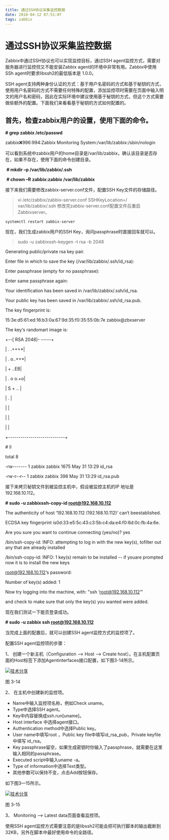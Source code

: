 ```yaml
---
title: 通过SSH协议采集监控数据
date: 2018-04-12 07:51:07
tags: zabbix
---
```


# 通过SSH协议采集监控数据

Zabbix中通过SSH协议也可以实现监控目标，通过SSH agent监控方式，需要对服务器进行监控但又不能安装Zabbix agent的环境中非常有用。Zabbix中使用SSh agent时要求libssh2的最低版本是 1.0.0。

SSH agent支持两种身份认证的方式：基于用户名密码的方式和基于秘钥的方式，使用用户名密码的方式不需要任何特殊的配置，添加监控项时需要在页面中输入明文的用户名和密码，因此在实际环境中建议使用基于秘钥的方式，但这个方式需要做些额外的配置。下面我们来看看基于秘钥的方式如何配置的。

## 首先，检查zabbix用户的设置，使用下面的命令。

**# grep zabbix /etc/passwd**

zabbix:x:996:994:Zabbix Monitoring System:/var/lib/zabbix:/sbin/nologin

​     可以看到系统中zabbix用户的home目录是/var/lib/zabbix，确认该目录是否存在，如果不存在，使用下面的命令创建目录。

​     **# mkdir –p /var/lib/zabbix/.ssh**

​     **# chown –R zabbix:zabbix /var/lib/zabbix**

接下来我们需要修改zabbix-server.conf文件，配置SSH Key文件的存储路径。

>vi /etc/zabbix/zabbix-server.conf
SSHKeyLocation=/ var/lib/zabbix/.ssh
修改完zabbix-server.conf配置文件后重启Zabbixserver。
```
systemctl restart zabbix-server
```
现在，我们生成zabbix用户的SSH Key，询问passphrase时直接回车就可以。

> sudo -u zabbixssh-keygen -t rsa -b 2048

Generating public/private rsa key pair.

Enter file in which to save the key (/var/lib/zabbix/.ssh/id_rsa):

Enter passphrase (empty for no passphrase):

Enter same passphrase again:

Your identification has been saved in /var/lib/zabbix/.ssh/id_rsa.

Your public key has been saved in /var/lib/zabbix/.ssh/id_rsa.pub.

The key fingerprint is:

15:3e:d5:61:ed:16:b3:0a:67:9d:35:f0:35:55:0b:7e zabbix@zbxserver

The key‘s randomart image is:

+--[ RSA 2048]- -----+

|          . .+++*|

|          . o..++*|

|          +  ..EB|

|          . o o.+o|

|         S   + .. |

|             .   |

|                 |

|                 |

|                 |

+----------------------------+

\# ll

total 8

-rw------- 1 zabbix zabbix 1675 May 31 13:29 id_rsa

-rw-r--r-- 1 zabbix zabbix 398 May 31 13:29 id_rsa.pub

接下来拷贝秘钥文件到被监控主机中，假设被监控主机的IP 地址是192.168.10.112。

**# sudo -u zabbixssh-copy-id root@192.168.10.112**

The authenticity of host ‘192.168.10.112 (192.168.10.112)‘ can‘t beestablished.

ECDSA key fingerprint is0d:33:e5:5c:43:c3:5b:c4:da:e4:f0:6d:0c:fb:4a:6e.

Are you sure you want to continue connecting (yes/no)? yes

/bin/ssh-copy-id: INFO: attempting to log in with the new key(s), tofilter out any that are already installed

/bin/ssh-copy-id: INFO: 1 key(s) remain to be installed -- if youare prompted now it is to install the new keys

root@192.168.10.112‘s password:

 

Number of key(s) added: 1

 

Now try logging into the machine, with:   "ssh ‘root@192.168.10.112‘"

and check to make sure that only the key(s) you wanted were added.

现在我们测试一下能否登录成功。

**# sudo -u zabbix ssh root@192.168.10.112**

当完成上面的配置后，就可以创建SSH agent监控方式的监控项了。

配置SSH agent监控项的步骤：

1、  创建一个新主机（Configuration --> Host --> Create host）。在主机配置页面的Host标签下添加Agentinterfaces接口配置，如下图3-14所示。

[![技术分享](https://s3.51cto.com/wyfs02/M01/94/43/wKiom1kL7o6CJbSGAAA8oE4ynjA504.jpg)](https://s3.51cto.com/wyfs02/M01/94/43/wKiom1kL7o6CJbSGAAA8oE4ynjA504.jpg)

图 3-14

2、  在主机中创建新的监控项。

- Name中输入监控项名称，例如Check uname。
- Type中选择SSH agent。
- Key中内容替换成ssh.run[uname]。
- Host interface 中选择agent接口。
- Authentication method中选择Public key。
- User name中填写root ，Public key file中填写id_rsa_pub，Private keyfile中填写 id_rsa。
- Key passphrase留空，如果生成密钥时你输入了passphrase，就需要在这里输入相同的passphrase。
- Executed script中输入uname -a。
- Type of information中选择Text类型。
- 其他参数可以保持不变，点击Add按钮保存。

如下图3—15所示。

[![技术分享](https://s2.51cto.com/wyfs02/M00/94/44/wKiom1kL7p3hNFe5AAEg9a88qcQ702.jpg)](https://s2.51cto.com/wyfs02/M00/94/44/wKiom1kL7p3hNFe5AAEg9a88qcQ702.jpg)

图 3-15

3、  Monitoring --> Latest data页面查看监控项。

使用SSH agent监控方式需要注意的是libssh2可能会把可执行脚本的输出截断到32KB，另外在脚本中最好使用命令的全路径。